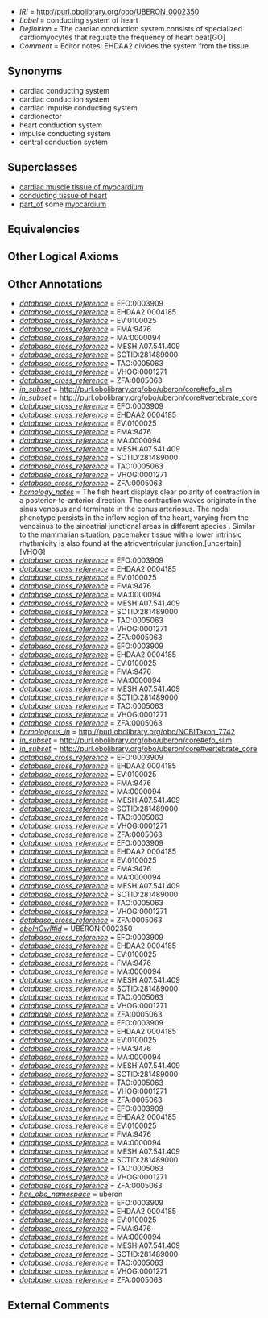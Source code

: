  * *IRI* = http://purl.obolibrary.org/obo/UBERON_0002350
 * *Label* = conducting system of heart
 * *Definition* = The cardiac conduction system consists of specialized cardiomyocytes that regulate the frequency of heart beat[GO]
 * *Comment* = Editor notes: EHDAA2 divides the system from the tissue

## Synonyms

 * cardiac conducting system
 * cardiac conduction system
 * cardiac impulse conducting system
 * cardionector
 * heart conduction system
 * impulse conducting system
 * central conduction system

## Superclasses

 * [cardiac muscle tissue of myocardium](../../UBERON/93/UBERON_0004493.md)
 * [conducting tissue of heart](../../UBERON/31/UBERON_0010131.md)
 * [part_of](../../BFO/50/BFO_0000050.md) some [myocardium](../../UBERON/49/UBERON_0002349.md)

## Equivalencies


## Other Logical Axioms


## Other Annotations

 * *[database_cross_reference](../../ef/oboInOwl#hasDbXref.md)* = EFO:0003909
 * *[database_cross_reference](../../ef/oboInOwl#hasDbXref.md)* = EHDAA2:0004185
 * *[database_cross_reference](../../ef/oboInOwl#hasDbXref.md)* = EV:0100025
 * *[database_cross_reference](../../ef/oboInOwl#hasDbXref.md)* = FMA:9476
 * *[database_cross_reference](../../ef/oboInOwl#hasDbXref.md)* = MA:0000094
 * *[database_cross_reference](../../ef/oboInOwl#hasDbXref.md)* = MESH:A07.541.409
 * *[database_cross_reference](../../ef/oboInOwl#hasDbXref.md)* = SCTID:281489000
 * *[database_cross_reference](../../ef/oboInOwl#hasDbXref.md)* = TAO:0005063
 * *[database_cross_reference](../../ef/oboInOwl#hasDbXref.md)* = VHOG:0001271
 * *[database_cross_reference](../../ef/oboInOwl#hasDbXref.md)* = ZFA:0005063
 * *[in_subset](../../et/oboInOwl#inSubset.md)* = http://purl.obolibrary.org/obo/uberon/core#efo_slim
 * *[in_subset](../../et/oboInOwl#inSubset.md)* = http://purl.obolibrary.org/obo/uberon/core#vertebrate_core
 * *[database_cross_reference](../../ef/oboInOwl#hasDbXref.md)* = EFO:0003909
 * *[database_cross_reference](../../ef/oboInOwl#hasDbXref.md)* = EHDAA2:0004185
 * *[database_cross_reference](../../ef/oboInOwl#hasDbXref.md)* = EV:0100025
 * *[database_cross_reference](../../ef/oboInOwl#hasDbXref.md)* = FMA:9476
 * *[database_cross_reference](../../ef/oboInOwl#hasDbXref.md)* = MA:0000094
 * *[database_cross_reference](../../ef/oboInOwl#hasDbXref.md)* = MESH:A07.541.409
 * *[database_cross_reference](../../ef/oboInOwl#hasDbXref.md)* = SCTID:281489000
 * *[database_cross_reference](../../ef/oboInOwl#hasDbXref.md)* = TAO:0005063
 * *[database_cross_reference](../../ef/oboInOwl#hasDbXref.md)* = VHOG:0001271
 * *[database_cross_reference](../../ef/oboInOwl#hasDbXref.md)* = ZFA:0005063
 * *[homology_notes](../../UBPROP/03/UBPROP_0000003.md)* = The fish heart displays clear polarity of contraction in a posterior-to-anterior direction. The contraction waves originate in the sinus venosus and terminate in the conus arteriosus. The nodal phenotype persists in the inflow region of the heart, varying from the venosinus to the sinoatrial junctional areas in different species . Similar to the mammalian situation, pacemaker tissue with a lower intrinsic rhythmicity is also found at the atrioventricular junction.[uncertain][VHOG]
 * *[database_cross_reference](../../ef/oboInOwl#hasDbXref.md)* = EFO:0003909
 * *[database_cross_reference](../../ef/oboInOwl#hasDbXref.md)* = EHDAA2:0004185
 * *[database_cross_reference](../../ef/oboInOwl#hasDbXref.md)* = EV:0100025
 * *[database_cross_reference](../../ef/oboInOwl#hasDbXref.md)* = FMA:9476
 * *[database_cross_reference](../../ef/oboInOwl#hasDbXref.md)* = MA:0000094
 * *[database_cross_reference](../../ef/oboInOwl#hasDbXref.md)* = MESH:A07.541.409
 * *[database_cross_reference](../../ef/oboInOwl#hasDbXref.md)* = SCTID:281489000
 * *[database_cross_reference](../../ef/oboInOwl#hasDbXref.md)* = TAO:0005063
 * *[database_cross_reference](../../ef/oboInOwl#hasDbXref.md)* = VHOG:0001271
 * *[database_cross_reference](../../ef/oboInOwl#hasDbXref.md)* = ZFA:0005063
 * *[database_cross_reference](../../ef/oboInOwl#hasDbXref.md)* = EFO:0003909
 * *[database_cross_reference](../../ef/oboInOwl#hasDbXref.md)* = EHDAA2:0004185
 * *[database_cross_reference](../../ef/oboInOwl#hasDbXref.md)* = EV:0100025
 * *[database_cross_reference](../../ef/oboInOwl#hasDbXref.md)* = FMA:9476
 * *[database_cross_reference](../../ef/oboInOwl#hasDbXref.md)* = MA:0000094
 * *[database_cross_reference](../../ef/oboInOwl#hasDbXref.md)* = MESH:A07.541.409
 * *[database_cross_reference](../../ef/oboInOwl#hasDbXref.md)* = SCTID:281489000
 * *[database_cross_reference](../../ef/oboInOwl#hasDbXref.md)* = TAO:0005063
 * *[database_cross_reference](../../ef/oboInOwl#hasDbXref.md)* = VHOG:0001271
 * *[database_cross_reference](../../ef/oboInOwl#hasDbXref.md)* = ZFA:0005063
 * *[homologous_in](../../core#homologous/in/core#homologous_in.md)* = http://purl.obolibrary.org/obo/NCBITaxon_7742
 * *[in_subset](../../et/oboInOwl#inSubset.md)* = http://purl.obolibrary.org/obo/uberon/core#efo_slim
 * *[in_subset](../../et/oboInOwl#inSubset.md)* = http://purl.obolibrary.org/obo/uberon/core#vertebrate_core
 * *[database_cross_reference](../../ef/oboInOwl#hasDbXref.md)* = EFO:0003909
 * *[database_cross_reference](../../ef/oboInOwl#hasDbXref.md)* = EHDAA2:0004185
 * *[database_cross_reference](../../ef/oboInOwl#hasDbXref.md)* = EV:0100025
 * *[database_cross_reference](../../ef/oboInOwl#hasDbXref.md)* = FMA:9476
 * *[database_cross_reference](../../ef/oboInOwl#hasDbXref.md)* = MA:0000094
 * *[database_cross_reference](../../ef/oboInOwl#hasDbXref.md)* = MESH:A07.541.409
 * *[database_cross_reference](../../ef/oboInOwl#hasDbXref.md)* = SCTID:281489000
 * *[database_cross_reference](../../ef/oboInOwl#hasDbXref.md)* = TAO:0005063
 * *[database_cross_reference](../../ef/oboInOwl#hasDbXref.md)* = VHOG:0001271
 * *[database_cross_reference](../../ef/oboInOwl#hasDbXref.md)* = ZFA:0005063
 * *[database_cross_reference](../../ef/oboInOwl#hasDbXref.md)* = EFO:0003909
 * *[database_cross_reference](../../ef/oboInOwl#hasDbXref.md)* = EHDAA2:0004185
 * *[database_cross_reference](../../ef/oboInOwl#hasDbXref.md)* = EV:0100025
 * *[database_cross_reference](../../ef/oboInOwl#hasDbXref.md)* = FMA:9476
 * *[database_cross_reference](../../ef/oboInOwl#hasDbXref.md)* = MA:0000094
 * *[database_cross_reference](../../ef/oboInOwl#hasDbXref.md)* = MESH:A07.541.409
 * *[database_cross_reference](../../ef/oboInOwl#hasDbXref.md)* = SCTID:281489000
 * *[database_cross_reference](../../ef/oboInOwl#hasDbXref.md)* = TAO:0005063
 * *[database_cross_reference](../../ef/oboInOwl#hasDbXref.md)* = VHOG:0001271
 * *[database_cross_reference](../../ef/oboInOwl#hasDbXref.md)* = ZFA:0005063
 * *[oboInOwl#id](../../id/oboInOwl#id.md)* = UBERON:0002350
 * *[database_cross_reference](../../ef/oboInOwl#hasDbXref.md)* = EFO:0003909
 * *[database_cross_reference](../../ef/oboInOwl#hasDbXref.md)* = EHDAA2:0004185
 * *[database_cross_reference](../../ef/oboInOwl#hasDbXref.md)* = EV:0100025
 * *[database_cross_reference](../../ef/oboInOwl#hasDbXref.md)* = FMA:9476
 * *[database_cross_reference](../../ef/oboInOwl#hasDbXref.md)* = MA:0000094
 * *[database_cross_reference](../../ef/oboInOwl#hasDbXref.md)* = MESH:A07.541.409
 * *[database_cross_reference](../../ef/oboInOwl#hasDbXref.md)* = SCTID:281489000
 * *[database_cross_reference](../../ef/oboInOwl#hasDbXref.md)* = TAO:0005063
 * *[database_cross_reference](../../ef/oboInOwl#hasDbXref.md)* = VHOG:0001271
 * *[database_cross_reference](../../ef/oboInOwl#hasDbXref.md)* = ZFA:0005063
 * *[database_cross_reference](../../ef/oboInOwl#hasDbXref.md)* = EFO:0003909
 * *[database_cross_reference](../../ef/oboInOwl#hasDbXref.md)* = EHDAA2:0004185
 * *[database_cross_reference](../../ef/oboInOwl#hasDbXref.md)* = EV:0100025
 * *[database_cross_reference](../../ef/oboInOwl#hasDbXref.md)* = FMA:9476
 * *[database_cross_reference](../../ef/oboInOwl#hasDbXref.md)* = MA:0000094
 * *[database_cross_reference](../../ef/oboInOwl#hasDbXref.md)* = MESH:A07.541.409
 * *[database_cross_reference](../../ef/oboInOwl#hasDbXref.md)* = SCTID:281489000
 * *[database_cross_reference](../../ef/oboInOwl#hasDbXref.md)* = TAO:0005063
 * *[database_cross_reference](../../ef/oboInOwl#hasDbXref.md)* = VHOG:0001271
 * *[database_cross_reference](../../ef/oboInOwl#hasDbXref.md)* = ZFA:0005063
 * *[database_cross_reference](../../ef/oboInOwl#hasDbXref.md)* = EFO:0003909
 * *[database_cross_reference](../../ef/oboInOwl#hasDbXref.md)* = EHDAA2:0004185
 * *[database_cross_reference](../../ef/oboInOwl#hasDbXref.md)* = EV:0100025
 * *[database_cross_reference](../../ef/oboInOwl#hasDbXref.md)* = FMA:9476
 * *[database_cross_reference](../../ef/oboInOwl#hasDbXref.md)* = MA:0000094
 * *[database_cross_reference](../../ef/oboInOwl#hasDbXref.md)* = MESH:A07.541.409
 * *[database_cross_reference](../../ef/oboInOwl#hasDbXref.md)* = SCTID:281489000
 * *[database_cross_reference](../../ef/oboInOwl#hasDbXref.md)* = TAO:0005063
 * *[database_cross_reference](../../ef/oboInOwl#hasDbXref.md)* = VHOG:0001271
 * *[database_cross_reference](../../ef/oboInOwl#hasDbXref.md)* = ZFA:0005063
 * *[has_obo_namespace](../../ce/oboInOwl#hasOBONamespace.md)* = uberon
 * *[database_cross_reference](../../ef/oboInOwl#hasDbXref.md)* = EFO:0003909
 * *[database_cross_reference](../../ef/oboInOwl#hasDbXref.md)* = EHDAA2:0004185
 * *[database_cross_reference](../../ef/oboInOwl#hasDbXref.md)* = EV:0100025
 * *[database_cross_reference](../../ef/oboInOwl#hasDbXref.md)* = FMA:9476
 * *[database_cross_reference](../../ef/oboInOwl#hasDbXref.md)* = MA:0000094
 * *[database_cross_reference](../../ef/oboInOwl#hasDbXref.md)* = MESH:A07.541.409
 * *[database_cross_reference](../../ef/oboInOwl#hasDbXref.md)* = SCTID:281489000
 * *[database_cross_reference](../../ef/oboInOwl#hasDbXref.md)* = TAO:0005063
 * *[database_cross_reference](../../ef/oboInOwl#hasDbXref.md)* = VHOG:0001271
 * *[database_cross_reference](../../ef/oboInOwl#hasDbXref.md)* = ZFA:0005063

## External Comments

